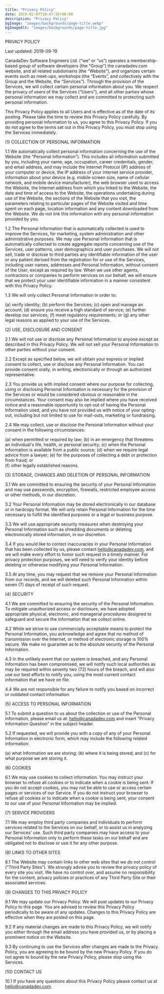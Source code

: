 ```yaml
---
title: "Privacy Policy"
date: 2019-02-07T10:47:55+06:00
description: "Privacy Policy"
bgImage: "images/backgrounds/page-title.webp"
bgImageAlt: "images/backgrounds/page-title.jpg"
---
```


PRIVACY POLICY

Last updated: 2019-09-19

CanadaDev Software Engineers Ltd. (“we” or “us”) operates a membership-based group of software developers (the “Group”) the canadadev.com website, and all related subdomains (the “Website”), and organizes certain events such as meet-ups, workshops (the “Events”, and collectively with the Group and the Website, the “Services”).  Through the provision of the Services, we will collect certain personal information about you. We respect the privacy of users of the Services (“Users”), and all other parties whose personal information we may collect and are committed to protecting such personal information. 

This Privacy Policy applies to all Users and is effective as of the date of its posting. Please take the time to review this Privacy Policy carefully. By providing personal information to us, you agree to this Privacy Policy. If you do not agree to the terms set out in this Privacy Policy, you must stop using the Services immediately.

(1) COLLECTION OF PERSONAL INFORMATION

1.1	We automatically collect personal information concerning the use of the Website (the “Personal Information”). This includes all information submitted by you, including your name, age, occupation, career credentials, gender, and email address, and may include the Internet Protocol (IP) address of your computer or device, the IP address of your internet service provider, information about your device (e.g. mobile screen size, name of cellular network, and mobile device manufacturer), the web browser used to access the Website, the Internet address from which you linked to the Website, the date and time of access to the Website, the operations undertaking during use of the Website, the sections of the Website that you visit, the parameters relating to particular pages of the Website visited and time spent on each page, location information and any content downloaded from the Website. We do not link this information with any personal information provided by you.

1.2	The Personal Information that is automatically collected is used to improve the Services, for marketing, system administration and other administrative purposes. We may use Personal Information that is automatically collected to create aggregate reports concerning use of the Services, user patterns, user demographics and user purchases. We will not sell, trade or disclose to third parties any identifiable information of the user or any patient derived from the registration for or use of the Services, including user names, addresses and Personal Information, without consent of the User, except as required by law. When we use other agents, contractors or companies to perform services on our behalf, we will ensure that we protect your user identifiable information in a manner consistent with this Privacy Policy.

1.3	We will only collect Personal Information in order to:

(a)	verify identity;
(b)	perform the Services;
(c)	open and manage an account;
(d)	ensure you receive a high standard of service;
(e)	further develop our services;
(f)	meet regulatory requirements; or
(g)	any other legal reasons as applied to your use of the Services.

(2) USE, DISCLOSURE AND CONSENT

2.1	We will not use or disclose any Personal Information to anyone except as described in this Privacy Policy. We will not sell your Personal Information to other parties without your consent.

2.2	Except as specified below, we will obtain your express or implied consent to collect, use or disclose any Personal Information. You can provide consent orally, in writing, electronically or through an authorized representative.

2.3	You provide us with implied consent where our purpose for collecting, using or disclosing Personal Information is necessary for the provision of the Services or would be considered obvious or reasonable in the circumstances. Your consent may also be implied where you have received notice and a reasonable opportunity to opt-out of having the Personal Information used, and you have not provided us with notice of your opting-out, including but not limited to use for mail-outs, marketing or fundraising.

2.4	We may collect, use or disclose the Personal Information without your consent in the following circumstances:

(a)	when permitted or required by law;
(b)	in an emergency that threatens an individual's life, health, or personal security;
(c)	when the Personal Information is available from a public source;
(d)	when we require legal advice from a lawyer;
(e)	for the purposes of collecting a debt or protection from fraud; or	
(f)	other legally established reasons.

(3) STORAGE, CHANGES AND DELETION OF PERSONAL INFORMATION

3.1	We are committed to ensuring the security of your Personal Information and may use passwords, encryption, firewalls, restricted employee access or other methods, in our discretion.

3.2	Your Personal Information may be stored electronically in our database or in hardcopy format. We will only retain Personal Information for the time necessary to fulfill the identified purposes or a legal or business purpose.

3.3	We will use appropriate security measures when destroying your Personal Information such as shredding documents or deleting electronically stored information, in our discretion.

3.4	If you would like to correct inaccuracies in your Personal Information that has been collected by us, please contact hello@canadadev.com, and we will make every effort to honor such request in a timely manner. For privacy protection purposes, we will need to verify your identity before deleting or otherwise modifying your Personal Information.

3.5	At any time, you may request that we remove your Personal Information from our records, and we will deleted such Personal Information within seven (7) days of receipt of such request.

(4) SECURITY

4.1	We are committed to ensuring the security of the Personal Information. To mitigate unauthorized access or disclosure, we have adopted appropriate physical, electronic, and managerial procedures designed to safeguard and secure the information that we collect online. 

4.2	While we strive to use commercially acceptable means to protect the Personal Information, you acknowledge and agree that no method of transmission over the Internet, or method of electronic storage is 100% secure. We make no guarantee as to the absolute security of the Personal Information.

4.3	In the unlikely event that our system is breached, and any Personal Information has been compromised, we will notify such local authorities as may be required within seventy two (72) hours of the breach, and will also use our best efforts to notify you, using the most current contact information that we have on file. 

4.4	We are not responsible for any failure to notify you based on incorrect or outdated contact information.

(5) ACCESS TO PERSONAL INFORMATION

5.1	To submit a question to us about the collection or use of the Personal Information, please email us at: hello@canadadev.com and insert “Privacy Information Question” in the subject header.

5.2	If requested, we will provide you with a copy of any of your Personal Information in electronic form, which may include the following related information:
	
(a)	what Information we are storing;
(b)	where it is being stored; and
(c)	for what purpose we are storing it.

(6) COOKIES

6.1	We may use cookies to collect information. You may instruct your browser to refuse all cookies or to indicate when a cookie is being sent. If you do not accept cookies, you may not be able to use or access certain pages or services of our Service. If you do not instruct your browser to refuse all cookies or to indicate when a cookie is being sent, your consent to our use of your Personal Information may be implied.

(7) SERVICE PROVIDERS

7.1	We may employ third party companies and individuals to perform services related to the Services on our behalf, or to assist us in analyzing our Services’ use. Such third party companies may have access to your Personal Information only to perform these tasks on our behalf and are obligated not to disclose or use it for any other purpose.

(8) LINKS TO OTHER SITES

8.1	The Website may contain links to other web sites that we do not control (“Third Party Sites”). We strongly advise you to review the privacy policy of every site you visit. We have no control over, and assume no responsibility for the content, privacy policies or practices of any Third Party Site or their associated services.

(9) CHANGES TO THIS PRIVACY POLICY

9.1	We may update our Privacy Policy. We will post updates to our Privacy Policy to this page. You are advised to review this Privacy Policy periodically to be aware of any updates. Changes to this Privacy Policy are effective when they are posted on this page. 

9.2	If any material changes are made to this Privacy Policy, we will notify you either through the email address you have provided us, or by placing a prominent notice on the Website.

9.3	By continuing to use the Services after changes are made to the Privacy Policy, you are agreeing to be bound by the new Privacy Policy. If you do not agree to bound by the new Privacy Policy, please stop using the Services.

(10) CONTACT US

10.1 If you have any questions about this Privacy Policy please contact us at hello@canadadev.com.
